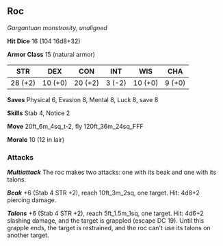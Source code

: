 ## Roc

*Gargantuan monstrosity, unaligned*

**Hit Dice** 16 (104 16d8+32)

**Armor Class** 15 (natural armor)

| STR     | DEX     | CON     | INT     | WIS     | CHA     |
|---------|---------|---------|---------|---------|---------|
| 28 (+2) | 10 (+0) | 20 (+2) |  3 (-2) | 10 (+0) |  9 (+0) |

**Saves** Physical 6, Evasion 8, Mental 8, Luck 8, save 8

**Skills** Stab 4, Notice 2

**Move** 20ft\_6m\_4sq\_t-2, fly 120ft\_36m\_24sq\_FFF

**Morale** 10 (12 in lair)

### Attacks

***Multiattack*** The roc makes two attacks: one with its beak and one with its talons.

***Beak*** +6 (Stab 4 STR +2), reach 10ft\_3m\_2sq, one target. Hit: 4d8+2 piercing damage.

***Talons*** +6 (Stab 4 STR +2), reach 5ft\_1.5m\_1sq, one target. Hit: 4d6+2 slashing damage, and the target is grappled (escape DC 19). Until this grapple ends, the target is restrained, and the roc can't use its talons on another target.

